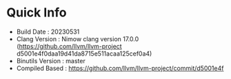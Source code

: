 # Quick Info
* Build Date : 20230531
* Clang Version : Nimow clang version 17.0.0 (https://github.com/llvm/llvm-project d5001e4f0daa19d41da8715e511acaa125cef0a4)
* Binutils Version : master
* Compiled Based : https://github.com/llvm/llvm-project/commit/d5001e4f

